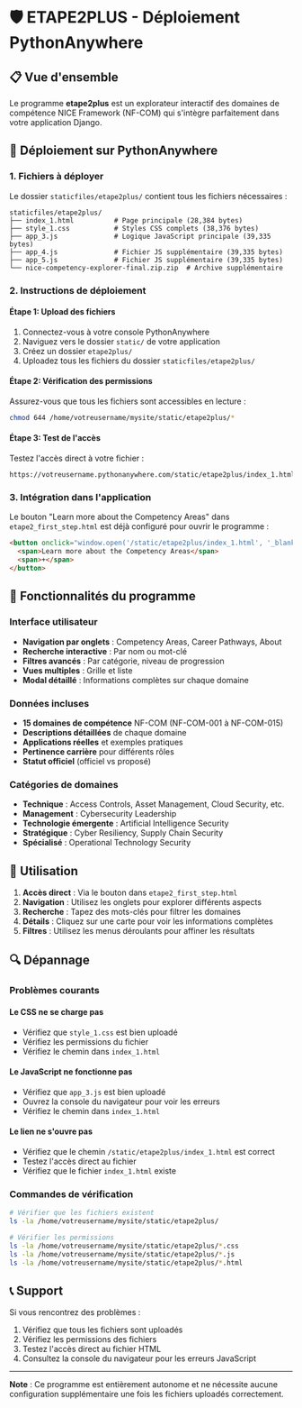 # 🛡️ ETAPE2PLUS - Déploiement PythonAnywhere

## 📋 Vue d'ensemble

Le programme **etape2plus** est un explorateur interactif des domaines de compétence NICE Framework (NF-COM) qui s'intègre parfaitement dans votre application Django.

## 🚀 Déploiement sur PythonAnywhere

### 1. Fichiers à déployer

Le dossier `staticfiles/etape2plus/` contient tous les fichiers nécessaires :

```
staticfiles/etape2plus/
├── index_1.html          # Page principale (28,384 bytes)
├── style_1.css           # Styles CSS complets (38,376 bytes)
├── app_3.js              # Logique JavaScript principale (39,335 bytes)
├── app_4.js              # Fichier JS supplémentaire (39,335 bytes)
├── app_5.js              # Fichier JS supplémentaire (39,335 bytes)
└── nice-competency-explorer-final.zip.zip  # Archive supplémentaire
```

### 2. Instructions de déploiement

#### Étape 1: Upload des fichiers
1. Connectez-vous à votre console PythonAnywhere
2. Naviguez vers le dossier `static/` de votre application
3. Créez un dossier `etape2plus/`
4. Uploadez tous les fichiers du dossier `staticfiles/etape2plus/`

#### Étape 2: Vérification des permissions
Assurez-vous que tous les fichiers sont accessibles en lecture :
```bash
chmod 644 /home/votreusername/mysite/static/etape2plus/*
```

#### Étape 3: Test de l'accès
Testez l'accès direct à votre fichier :
```
https://votreusername.pythonanywhere.com/static/etape2plus/index_1.html
```

### 3. Intégration dans l'application

Le bouton "Learn more about the Competency Areas" dans `etape2_first_step.html` est déjà configuré pour ouvrir le programme :

```html
<button onclick="window.open('/static/etape2plus/index_1.html', '_blank')">
  <span>Learn more about the Competency Areas</span>
  <span>+</span>
</button>
```

## 🔧 Fonctionnalités du programme

### Interface utilisateur
- **Navigation par onglets** : Competency Areas, Career Pathways, About
- **Recherche interactive** : Par nom ou mot-clé
- **Filtres avancés** : Par catégorie, niveau de progression
- **Vues multiples** : Grille et liste
- **Modal détaillé** : Informations complètes sur chaque domaine

### Données incluses
- **15 domaines de compétence** NF-COM (NF-COM-001 à NF-COM-015)
- **Descriptions détaillées** de chaque domaine
- **Applications réelles** et exemples pratiques
- **Pertinence carrière** pour différents rôles
- **Statut officiel** (officiel vs proposé)

### Catégories de domaines
- **Technique** : Access Controls, Asset Management, Cloud Security, etc.
- **Management** : Cybersecurity Leadership
- **Technologie émergente** : Artificial Intelligence Security
- **Stratégique** : Cyber Resiliency, Supply Chain Security
- **Spécialisé** : Operational Technology Security

## 🎯 Utilisation

1. **Accès direct** : Via le bouton dans `etape2_first_step.html`
2. **Navigation** : Utilisez les onglets pour explorer différents aspects
3. **Recherche** : Tapez des mots-clés pour filtrer les domaines
4. **Détails** : Cliquez sur une carte pour voir les informations complètes
5. **Filtres** : Utilisez les menus déroulants pour affiner les résultats

## 🔍 Dépannage

### Problèmes courants

#### Le CSS ne se charge pas
- Vérifiez que `style_1.css` est bien uploadé
- Vérifiez les permissions du fichier
- Vérifiez le chemin dans `index_1.html`

#### Le JavaScript ne fonctionne pas
- Vérifiez que `app_3.js` est bien uploadé
- Ouvrez la console du navigateur pour voir les erreurs
- Vérifiez le chemin dans `index_1.html`

#### Le lien ne s'ouvre pas
- Vérifiez que le chemin `/static/etape2plus/index_1.html` est correct
- Testez l'accès direct au fichier
- Vérifiez que le fichier `index_1.html` existe

### Commandes de vérification

```bash
# Vérifier que les fichiers existent
ls -la /home/votreusername/mysite/static/etape2plus/

# Vérifier les permissions
ls -la /home/votreusername/mysite/static/etape2plus/*.css
ls -la /home/votreusername/mysite/static/etape2plus/*.js
ls -la /home/votreusername/mysite/static/etape2plus/*.html
```

## 📞 Support

Si vous rencontrez des problèmes :
1. Vérifiez que tous les fichiers sont uploadés
2. Vérifiez les permissions des fichiers
3. Testez l'accès direct au fichier HTML
4. Consultez la console du navigateur pour les erreurs JavaScript

---

**Note** : Ce programme est entièrement autonome et ne nécessite aucune configuration supplémentaire une fois les fichiers uploadés correctement.
